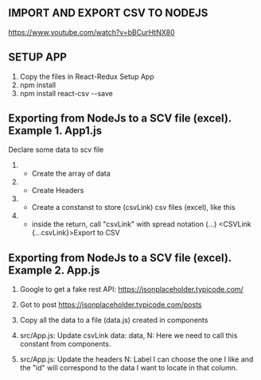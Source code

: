 ## IMPORT AND EXPORT CSV TO NODEJS

https://www.youtube.com/watch?v=bBCurHtNX80

## SETUP APP

1. Copy the files in React-Redux Setup App
2. npm install
3. npm install react-csv --save

## Exporting from NodeJs to a SCV file (excel). Example 1. App1.js

Declare some data to scv file

1. - Create the array of data
2. - Create Headers
3. - Create a constanst to store (csvLink) csv files (excel), like this
4. - inside the return, call "csvLink" with spread notation (...)
     <CSVLink {...csvLink}>Export to CSV</CSVLink>

## Exporting from NodeJs to a SCV file (excel). Example 2. App.js

1. Google to get a fake rest API:
   https://jsonplaceholder.typicode.com/

2. Got to post
   https://jsonplaceholder.typicode.com/posts

3. Copy all the data to a file (data.js) created in components

4. src/App.js: Update csvLink
   data: data,
   N: Here we need to call this constant from components.

5. src/App.js: Update the headers
   N: Label I can choose the one I like and the "id" will correspond to the data I want to locate in that column.
